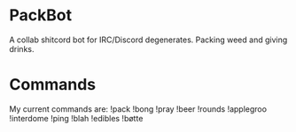 # PackBot
A collab shitcord bot for IRC/Discord degenerates. Packing weed and giving drinks.

# Commands
My current commands are: !pack !bong !pray !beer !rounds !applegroo !interdome !ping !blah !edibles !bøtte

